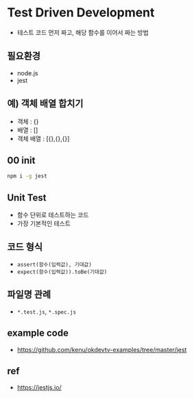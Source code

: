 # Test Driven Development

* 테스트 코드 먼저 짜고, 해당 함수를 이어서 짜는 방법

## 필요환경

* node.js
* jest

## 예) 객체 배열 합치기

* 객체 : {}
* 배열 : []
* 객체 배열 : [{},{},{}]

## 00 init

```sh
npm i -g jest
```

## Unit Test

* 함수 단위로 테스트하는 코드
* 가장 기본적인 테스트

## 코드 형식

* `assert(함수(입력값), 기대값)`
* `expect(함수(입력값)).toBe(기대값)`

## 파일명 관례

* `*.test.js`, `*.spec.js`

## example code
* https://github.com/kenu/okdevtv-examples/tree/master/jest

## ref
* https://jestjs.io/

